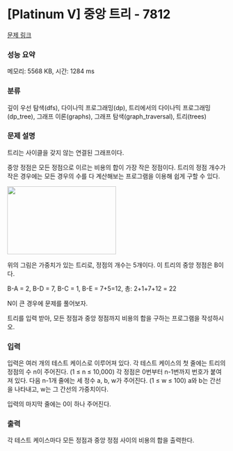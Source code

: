 # [Platinum V] 중앙 트리 - 7812 

[문제 링크](https://www.acmicpc.net/problem/7812) 

### 성능 요약

메모리: 5568 KB, 시간: 1284 ms

### 분류

깊이 우선 탐색(dfs), 다이나믹 프로그래밍(dp), 트리에서의 다이나믹 프로그래밍(dp_tree), 그래프 이론(graphs), 그래프 탐색(graph_traversal), 트리(trees)

### 문제 설명

<p>트리는 사이클을 갖지 않는 연결된 그래프이다.</p>

<p>중앙 정점은 모든 정점으로 이르는 비용의 합이 가장 작은 정점이다. 트리의 정점 개수가 작은 경우에는 모든 경우의 수를 다 계산해보는 프로그램을 이용해 쉽게 구할 수 있다.</p>

<p><img alt="" src="https://www.acmicpc.net/upload/images/treemedian.gif" style="height:156px; opacity:0.9; width:250px"></p>

<p>위의 그림은 가중치가 있는 트리로, 정점의 개수는 5개이다. 이 트리의 중앙 정점은 B이다.</p>

<p>B-A = 2, B-D = 7, B-C = 1, B-E = 7+5=12, 총: 2+1+7+12 = 22</p>

<p>N이 큰 경우에 문제를 풀어보자.</p>

<p>트리를 입력 받아, 모든 정점과 중앙 정점까지 비용의 합을 구하는 프로그램을 작성하시오.</p>

### 입력 

 <p>입력은 여러 개의 테스트 케이스로 이루어져 있다. 각 테스트 케이스의 첫 줄에는 트리의 정점의 수 n이 주어진다. (1 ≤ n ≤ 10,000) 각 정점은 0번부터 n-1번까지 번호가 붙여져 있다. 다음 n-1개 줄에는 세 정수 a, b, w가 주어진다. (1 ≤ w ≤ 100) a와 b는 간선을 나타내고, w는 그 간선의 가중치이다.</p>

<p>입력의 마지막 줄에는 0이 하나 주어진다.</p>

### 출력 

 <p>각 테스트 케이스마다 모든 정점과 중앙 정점 사이의 비용의 합을 출력한다.</p>

